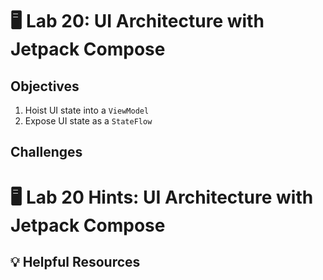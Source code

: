 # 🖥 Lab 20: UI Architecture with Jetpack Compose

## Objectives
1. Hoist UI state into a `ViewModel`
2. Expose UI state as a `StateFlow`

## Challenges

# 🖥 Lab 20 Hints: UI Architecture with Jetpack Compose

## 💡 Helpful Resources